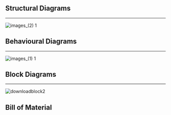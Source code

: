 ## Structural Diagrams
---
![images_(2) 1](https://user-images.githubusercontent.com/94213473/144032181-a919a511-12c6-4773-a59b-892cb15a7f2d.jpeg)

## Behavioural Diagrams
---
![images_(1) 1](https://user-images.githubusercontent.com/94213473/144034004-36e37ef4-1fc2-4385-8a75-ec43cc3819a5.png)

## Block Diagrams
---
![downloadblock2](https://user-images.githubusercontent.com/94213473/144034851-3053d0b6-31b8-46e8-9880-0be2429864c9.png)

## Bill of Material


